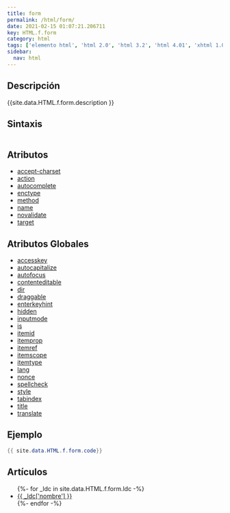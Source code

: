 ```yaml
---
title: form
permalink: /html/form/
date: 2021-02-15 01:07:21.206711
key: HTML.f.form
category: html
tags: ['elemento html', 'html 2.0', 'html 3.2', 'html 4.01', 'xhtml 1.0', 'xhtml 1.1', 'html 5', 'html 5.1', 'html 5.2']
sidebar: 
  nav: html
---
```


## Descripción
{{site.data.HTML.f.form.description }}

## Sintaxis
~~~html
~~~

## Atributos
* [accept-charset](/html/form/accept-charset/)
* [action](/html/form/action/)
* [autocomplete](/html/form/autocomplete/)
* [enctype](/html/form/enctype/)
* [method](/html/form/method/)
* [name](/html/form/name/)
* [novalidate](/html/form/novalidate/)
* [target](/html/form/target/)

## Atributos Globales
* [accesskey](/html/accesskey/)
* [autocapitalize](/html/autocapitalize/)
* [autofocus](/html/autofocus/)
* [contenteditable](/html/contenteditable/)
* [dir](/html/dir/)
* [draggable](/html/draggable/)
* [enterkeyhint](/html/enterkeyhint/)
* [hidden](/html/hidden/)
* [inputmode](/html/inputmode/)
* [is](/html/is/)
* [itemid](/html/itemid/)
* [itemprop](/html/itemprop/)
* [itemref](/html/itemref/)
* [itemscope](/html/itemscope/)
* [itemtype](/html/itemtype/)
* [lang](/html/lang/)
* [nonce](/html/nonce/)
* [spellcheck](/html/spellcheck/)
* [style](/html/style/)
* [tabindex](/html/tabindex/)
* [title](/html/title/)
* [translate](/html/translate/)

## Ejemplo
~~~java
{{ site.data.HTML.f.form.code}}
~~~

## Artículos
<ul>
{%- for _ldc in site.data.HTML.f.form.ldc -%}
   <li>
       <a href="{{_ldc['url'] }}">{{ _ldc['nombre'] }}</a>
   </li>
{%- endfor -%}
</ul>

